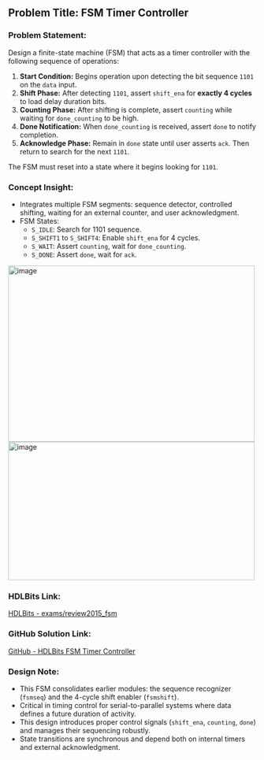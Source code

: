 ## Problem Title: FSM Timer Controller  
### Problem Statement:  
Design a finite-state machine (FSM) that acts as a timer controller with the following sequence of operations:

1. **Start Condition:** Begins operation upon detecting the bit sequence `1101` on the `data` input.
2. **Shift Phase:** After detecting `1101`, assert `shift_ena` for **exactly 4 cycles** to load delay duration bits.
3. **Counting Phase:** After shifting is complete, assert `counting` while waiting for `done_counting` to be high.
4. **Done Notification:** When `done_counting` is received, assert `done` to notify completion.
5. **Acknowledge Phase:** Remain in `done` state until user asserts `ack`. Then return to search for the next `1101`.

The FSM must reset into a state where it begins looking for `1101`.

### Concept Insight:
- Integrates multiple FSM segments: sequence detector, controlled shifting, waiting for an external counter, and user acknowledgment.
- FSM States:
  - `S_IDLE`: Search for 1101 sequence.
  - `S_SHIFT1` to `S_SHIFT4`: Enable `shift_ena` for 4 cycles.
  - `S_WAIT`: Assert `counting`, wait for `done_counting`.
  - `S_DONE`: Assert `done`, wait for `ack`.

<img width="500" height="358" alt="image" src="https://github.com/user-attachments/assets/d468c2f7-5b3d-4c9c-b798-eacca665d7b0" />

<img width="500" height="281" alt="image" src="https://github.com/user-attachments/assets/dbe64595-4082-4a4e-afe1-4ffd8670b653" />

### HDLBits Link:  
[HDLBits - exams/review2015_fsm](https://hdlbits.01xz.net/wiki/Exams/review2015_fsm)

### GitHub Solution Link:  
[GitHub - HDLBits FSM Timer Controller](https://github.com/eswardi/HDLBits_Solutions/blob/main/FSM/exams_review2015_fsm.v)

### Design Note:
- This FSM consolidates earlier modules: the sequence recognizer (`fsmseq`) and the 4-cycle shift enabler (`fsmshift`).
- Critical in timing control for serial-to-parallel systems where data defines a future duration of activity.
- This design introduces proper control signals (`shift_ena`, `counting`, `done`) and manages their sequencing robustly.
- State transitions are synchronous and depend both on internal timers and external acknowledgment.
